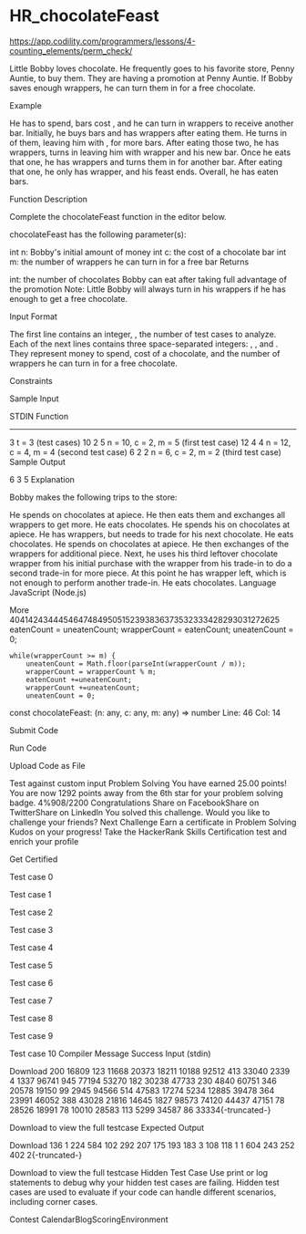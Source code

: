 # HR_chocolateFeast
https://app.codility.com/programmers/lessons/4-counting_elements/perm_check/


Little Bobby loves chocolate. He frequently goes to his favorite  store, Penny Auntie, to buy them. They are having a promotion at Penny Auntie. If Bobby saves enough wrappers, he can turn them in for a free chocolate.

Example



He has  to spend, bars cost , and he can turn in  wrappers to receive another bar. Initially, he buys  bars and has  wrappers after eating them. He turns in  of them, leaving him with , for  more bars. After eating those two, he has  wrappers, turns in  leaving him with  wrapper and his new bar. Once he eats that one, he has  wrappers and turns them in for another bar. After eating that one, he only has  wrapper, and his feast ends. Overall, he has eaten  bars.

Function Description

Complete the chocolateFeast function in the editor below.

chocolateFeast has the following parameter(s):

int n: Bobby's initial amount of money
int c: the cost of a chocolate bar
int m: the number of wrappers he can turn in for a free bar
Returns

int: the number of chocolates Bobby can eat after taking full advantage of the promotion
Note: Little Bobby will always turn in his wrappers if he has enough to get a free chocolate.

Input Format

The first line contains an integer, , the number of test cases to analyze.
Each of the next  lines contains three space-separated integers: , , and . They represent money to spend, cost of a chocolate, and the number of wrappers he can turn in for a free chocolate.

Constraints

Sample Input

STDIN   Function
-----   --------
3       t = 3 (test cases)
10 2 5  n = 10, c = 2, m = 5 (first test case)
12 4 4  n = 12, c = 4, m = 4 (second test case)
6 2 2   n = 6,  c = 2, m = 2 (third test case)
Sample Output

6
3
5
Explanation

Bobby makes the following  trips to the store:

He spends  on  chocolates at  apiece. He then eats them and exchanges all  wrappers to get  more. He eats  chocolates.
He spends his  on  chocolates at  apiece. He has  wrappers, but needs  to trade for his next chocolate. He eats  chocolates.
He spends  on  chocolates at  apiece. He then exchanges  of the  wrappers for  additional piece. Next, he uses his third leftover chocolate wrapper from his initial purchase with the wrapper from his trade-in to do a second trade-in for  more piece. At this point he has  wrapper left, which is not enough to perform another trade-in. He eats  chocolates.
Language
JavaScript (Node.js)

More
40414243444546474849505152393836373532333428293031272625
    eatenCount = uneatenCount;
    wrapperCount = eatenCount;
    uneatenCount = 0;
    
    while(wrapperCount >= m) {
        uneatenCount = Math.floor(parseInt(wrapperCount / m));
        wrapperCount = wrapperCount % m;
        eatenCount +=uneatenCount;
        wrapperCount +=uneatenCount;
        uneatenCount = 0;

const chocolateFeast: (n: any, c: any, m: any) => number
Line: 46 Col: 14

Submit Code

Run Code

Upload Code as File

Test against custom input
Problem Solving
You have earned 25.00 points!
You are now 1292 points away from the 6th star for your problem solving badge.
4%908/2200
Congratulations
Share on FacebookShare on TwitterShare on LinkedIn
You solved this challenge. Would you like to challenge your friends?
Next Challenge
Earn a certificate in Problem Solving
Kudos on your progress! Take the HackerRank Skills Certification test and enrich your profile

Get Certified

Test case 0

Test case 1

Test case 2

Test case 3

Test case 4

Test case 5

Test case 6

Test case 7

Test case 8

Test case 9

Test case 10
Compiler Message
Success
Input (stdin)

Download
200
16809 123 11668
20373 18211 10188
92512 413 33040
2339 4 1337
96741 945 77194
53270 182 30238
47733 230 4840
60751 346 20578
19150 99 2945
94566 514 47583
17274 5234 12885
39478 364 23991
46052 388 43028
21816 14645 1827
98573 74120 44437
47151 78 28526
18991 78 10010
28583 113 5299
34587 86 33334{-truncated-}

Download to view the full testcase
Expected Output

Download
136
1
224
584
102
292
207
175
193
183
3
108
118
1
1
604
243
252
402
2{-truncated-}

Download to view the full testcase
Hidden Test Case
Use print or log statements to debug why your hidden test cases are failing. Hidden test cases are used to evaluate if your code can handle different scenarios, including corner cases.

Contest CalendarBlogScoringEnvironment
